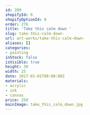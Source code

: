 ```yaml
---
id: 289
shopifyId: 0
shopifyOptionId: 0
order: 276
title: 'Take this calm down '
slug: take-this-calm-down-
url: art-works/take-this-calm-down-
aliases: []
categories:
- painting
inStock: false
isVisible: true
height: 30
width: 25
date: 2017-01-01T00:00:00Z
materials:
- acrylic
- ink
- canvas
price: 250
mainImage: take_this_calm_down.jpg
---
```

